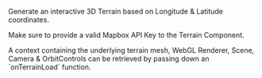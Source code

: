 Generate an interactive 3D Terrain based on Longitude & Latitude coordinates.

Make sure to provide a valid Mapbox API Key to the Terrain Component.

A context containing the underlying terrain mesh, WebGL Renderer, Scene, Camera & OrbitControls can be retrieved by passing down an ´onTerrainLoad´ function.